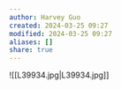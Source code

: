 ```yaml
---
author: Harvey Guo
created: 2024-03-25 09:27
modified: 2024-03-25 09:27
aliases: []
share: true
---
```

![[L39934.jpg|L39934.jpg]]
